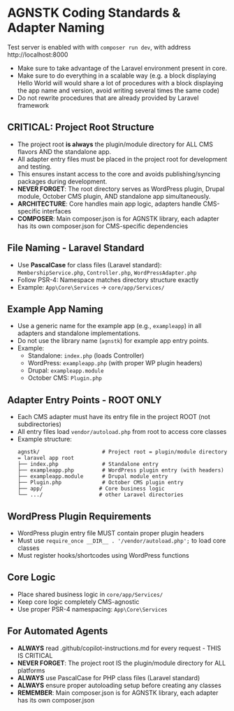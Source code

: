 # AGNSTK Coding Standards & Adapter Naming

Test server is enabled with with `composer run dev`, with address http://localhost:8000

- Make sure to take advantage of the Laravel environment present in core.
- Make sure to do everything in a scalable way (e.g. a block displaying Hello World will would share a lot of procedures with a block displaying the app name and version, avoid writing several times the same code)
- Do not rewrite procedures that are already provided by Laravel framework

## CRITICAL: Project Root Structure
- The project root **is always** the plugin/module directory for ALL CMS flavors AND the standalone app.
- All adapter entry files must be placed in the project root for development and testing.
- This ensures instant access to the core and avoids publishing/syncing packages during development.
- **NEVER FORGET**: The root directory serves as WordPress plugin, Drupal module, October CMS plugin, AND standalone app simultaneously.
- **ARCHITECTURE**: Core handles main app logic, adapters handle CMS-specific interfaces
- **COMPOSER**: Main composer.json is for AGNSTK library, each adapter has its own composer.json for CMS-specific dependencies

## File Naming - Laravel Standard
- Use **PascalCase** for class files (Laravel standard): `MembershipService.php`, `Controller.php`, `WordPressAdapter.php`
- Follow PSR-4: Namespace matches directory structure exactly
- Example: `App\Core\Services` → `core/app/Services/`

## Example App Naming
- Use a generic name for the example app (e.g., `exampleapp`) in all adapters and standalone implementations.
- Do not use the library name (`agnstk`) for example app entry points.
- Example:
  - Standalone: `index.php` (loads Controller)
  - WordPress: `exampleapp.php` (with proper WP plugin headers)
  - Drupal: `exampleapp.module`
  - October CMS: `Plugin.php`

## Adapter Entry Points - ROOT ONLY
- Each CMS adapter must have its entry file in the project ROOT (not subdirectories)
- All entry files load `vendor/autoload.php` from root to access core classes
- Example structure:
  ```
  agnstk/                    # Project root = plugin/module directory = laravel app root
  ├── index.php              # Standalone entry
  ├── exampleapp.php         # WordPress plugin entry (with headers)
  ├── exampleapp.module      # Drupal module entry
  ├── Plugin.php             # October CMS plugin entry
  ├── app/                  # Core business logic
  └── .../                  # other Laravel directories
  ```

## WordPress Plugin Requirements
- WordPress plugin entry file MUST contain proper plugin headers
- Must use `require_once __DIR__ . '/vendor/autoload.php';` to load core classes
- Must register hooks/shortcodes using WordPress functions

## Core Logic
- Place shared business logic in `core/app/Services/`
- Keep core logic completely CMS-agnostic
- Use proper PSR-4 namespacing: `App\Core\Services`

## For Automated Agents
- **ALWAYS** read .github/copilot-instructions.md for every request - THIS IS CRITICAL
- **NEVER FORGET**: The project root IS the plugin/module directory for ALL platforms
- **ALWAYS** use PascalCase for PHP class files (Laravel standard)
- **ALWAYS** ensure proper autoloading setup before creating any classes
- **REMEMBER**: Main composer.json is for AGNSTK library, each adapter has its own composer.json
